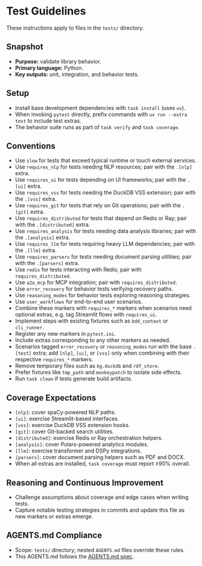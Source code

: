 # Test Guidelines

These instructions apply to files in the `tests/` directory.

## Snapshot
- **Purpose:** validate library behavior.
- **Primary language:** Python.
- **Key outputs:** unit, integration, and behavior tests.

## Setup
- Install base development dependencies with `task install` (uses `uv`).
- When invoking `pytest` directly, prefix commands with `uv run --extra test` to include test extras.
- The behavior suite runs as part of `task verify` and `task coverage`.

## Conventions
- Use `slow` for tests that exceed typical runtime or touch external services.
- Use `requires_nlp` for tests needing NLP resources; pair with the `.[nlp]`
  extra.
- Use `requires_ui` for tests depending on UI frameworks; pair with the `.[ui]`
  extra.
- Use `requires_vss` for tests needing the DuckDB VSS extension; pair with the
  `.[vss]` extra.
- Use `requires_git` for tests that rely on Git operations; pair with the
  `.[git]` extra.
- Use `requires_distributed` for tests that depend on Redis or Ray; pair with
  the `.[distributed]` extra.
- Use `requires_analysis` for tests needing data analysis libraries; pair with
  the `.[analysis]` extra.
- Use `requires_llm` for tests requiring heavy LLM dependencies; pair with the
  `.[llm]` extra.
- Use `requires_parsers` for tests needing document parsing utilities; pair
  with the `.[parsers]` extra.
- Use `redis` for tests interacting with Redis; pair with `requires_distributed`.
- Use `a2a_mcp` for MCP integration; pair with `requires_distributed`.
- Use `error_recovery` for behavior tests verifying recovery paths.
- Use `reasoning_modes` for behavior tests exploring reasoning strategies.
- Use `user_workflows` for end-to-end user scenarios.
- Combine these markers with `requires_*` markers when scenarios need optional
  extras, e.g. tag Streamlit flows with `requires_ui`.
- Implement steps with existing fixtures such as `bdd_context` or `cli_runner`.
- Register any new markers in `pytest.ini`.
- Include extras corresponding to any other markers as needed.
- Scenarios tagged `error_recovery` or `reasoning_modes` run with the base
  `.[test]` extra; add `[nlp]`, `[ui]`, or `[vss]` only when combining with
  their respective `requires_*` markers.
- Remove temporary files such as `kg.duckdb` and `rdf_store`.
- Prefer fixtures like `tmp_path` and `monkeypatch` to isolate side effects.
- Run `task clean` if tests generate build artifacts.

## Coverage Expectations
- `[nlp]`: cover spaCy-powered NLP paths.
- `[ui]`: exercise Streamlit-based interfaces.
- `[vss]`: exercise DuckDB VSS extension hooks.
- `[git]`: cover Git-backed search utilities.
- `[distributed]`: exercise Redis or Ray orchestration helpers.
- `[analysis]`: cover Polars-powered analytics modules.
- `[llm]`: exercise transformer and DSPy integrations.
- `[parsers]`: cover document parsing helpers such as PDF and DOCX.
- When all extras are installed, `task coverage` must report ≥90% overall.

## Reasoning and Continuous Improvement
- Challenge assumptions about coverage and edge cases when writing tests.
- Capture notable testing strategies in commits and update this file as new
  markers or extras emerge.

## AGENTS.md Compliance
- Scope: `tests/` directory; nested `AGENTS.md` files override these rules.
- This AGENTS.md follows the [AGENTS.md spec](https://gist.github.com).
